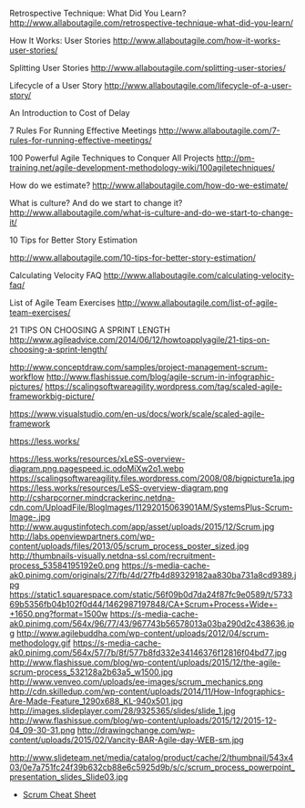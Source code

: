 
Retrospective Technique: What Did You Learn?
http://www.allaboutagile.com/retrospective-technique-what-did-you-learn/



How It Works: User Stories
http://www.allaboutagile.com/how-it-works-user-stories/

Splitting User Stories
http://www.allaboutagile.com/splitting-user-stories/



Lifecycle of a User Story
http://www.allaboutagile.com/lifecycle-of-a-user-story/


An Introduction to Cost of Delay

7 Rules For Running Effective Meetings
http://www.allaboutagile.com/7-rules-for-running-effective-meetings/


100 Powerful Agile Techniques to Conquer All Projects
http://pm-training.net/agile-development-methodology-wiki/100agiletechniques/

How do we estimate?
http://www.allaboutagile.com/how-do-we-estimate/

What is culture? And do we start to change it?
http://www.allaboutagile.com/what-is-culture-and-do-we-start-to-change-it/

10 Tips for Better Story Estimation


http://www.allaboutagile.com/10-tips-for-better-story-estimation/

Calculating Velocity FAQ
http://www.allaboutagile.com/calculating-velocity-faq/


List of Agile Team Exercises
http://www.allaboutagile.com/list-of-agile-team-exercises/

21 TIPS ON CHOOSING A SPRINT LENGTH
http://www.agileadvice.com/2014/06/12/howtoapplyagile/21-tips-on-choosing-a-sprint-length/



http://www.conceptdraw.com/samples/project-management-scrum-workflow
http://www.flashissue.com/blog/agile-scrum-in-infographic-pictures/
https://scalingsoftwareagility.wordpress.com/tag/scaled-agile-frameworkbig-picture/

https://www.visualstudio.com/en-us/docs/work/scale/scaled-agile-framework


https://less.works/

https://less.works/resources/xLeSS-overview-diagram.png.pagespeed.ic.odoMiXw2o1.webp
https://scalingsoftwareagility.files.wordpress.com/2008/08/bigpicture1a.jpg
https://less.works/resources/LeSS-overview-diagram.png
http://csharpcorner.mindcrackerinc.netdna-cdn.com/UploadFile/BlogImages/11292015063901AM/SystemsPlus-Scrum-Image-.jpg
http://www.augustinfotech.com/app/asset/uploads/2015/12/Scrum.jpg
http://labs.openviewpartners.com/wp-content/uploads/files/2013/05/scrum_process_poster_sized.jpg
http://thumbnails-visually.netdna-ssl.com/recruitment-process_53584195192e0.png
https://s-media-cache-ak0.pinimg.com/originals/27/fb/4d/27fb4d89329182aa830ba731a8cd9389.jpg
https://static1.squarespace.com/static/56f09b0d7da24f87fc9e0589/t/573369b5356fb04b102f0d44/1462987197848/CA+Scrum+Process+Wide+-+1650.png?format=1500w
https://s-media-cache-ak0.pinimg.com/564x/96/77/43/967743b56578013a03ba290d2c438636.jpg
http://www.agilebuddha.com/wp-content/uploads/2012/04/scrum-methodology.gif
https://s-media-cache-ak0.pinimg.com/564x/57/7b/8f/577b8fd332e34146376f12816f04bd77.jpg
http://www.flashissue.com/blog/wp-content/uploads/2015/12/the-agile-scrum-process_532128a2b63a5_w1500.jpg
http://www.venveo.com/uploads/ee-images/scrum_mechanics.png
http://cdn.skilledup.com/wp-content/uploads/2014/11/How-Infographics-Are-Made-Feature_1290x688_KL-940x501.jpg
http://images.slideplayer.com/28/9325365/slides/slide_1.jpg
http://www.flashissue.com/blog/wp-content/uploads/2015/12/2015-12-04_09-30-31.png
http://drawingchange.com/wp-content/uploads/2015/02/Vancity-BAR-Agile-day-WEB-sm.jpg



http://www.slideteam.net/media/catalog/product/cache/2/thumbnail/543x403/0e7a751fc24f39b632cb88e6c5925d9b/s/c/scrum_process_powerpoint_presentation_slides_Slide03.jpg



* [Scrum Cheat Sheet](http://complexitymaze.com/wp-content/uploads/Scrum-cheat-sheet.jpg)
